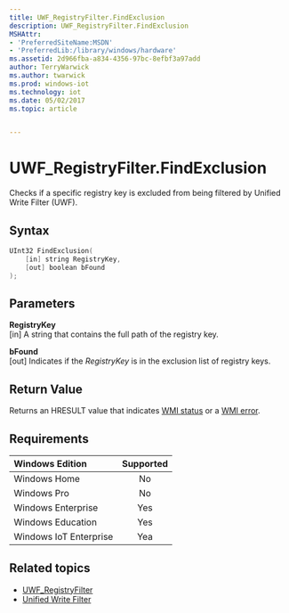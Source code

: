 ```yaml
---
title: UWF_RegistryFilter.FindExclusion
description: UWF_RegistryFilter.FindExclusion
MSHAttr:
- 'PreferredSiteName:MSDN'
- 'PreferredLib:/library/windows/hardware'
ms.assetid: 2d966fba-a834-4356-97bc-8efbf3a97add
author: TerryWarwick
ms.author: twarwick
ms.prod: windows-iot
ms.technology: iot
ms.date: 05/02/2017
ms.topic: article


---
```

# UWF_RegistryFilter.FindExclusion

Checks if a specific registry key is excluded from being filtered by Unified Write Filter (UWF).

## Syntax

```powershell
UInt32 FindExclusion(
    [in] string RegistryKey,
    [out] boolean bFound
);
```

## Parameters

**RegistryKey**</br>\[in\] A string that contains the full path of the registry key.

**bFound**</br>\[out\] Indicates if the *RegistryKey* is in the exclusion list of registry keys.

## Return Value

Returns an HRESULT value that indicates [WMI status](/windows/win32/wmisdk/wmi-non-error-constants) or a [WMI error](/windows/win32/wmisdk/wmi-error-constants).

## Requirements

| Windows Edition        | Supported |
|:-----------------------|:---------:|
| Windows Home           | No        |
| Windows Pro            | No        |
| Windows Enterprise     | Yes       |
| Windows Education      | Yes       |
| Windows IoT Enterprise | Yea       |

## Related topics

- [UWF_RegistryFilter](uwf-registryfilter.md)
- [Unified Write Filter](unified-write-filter.md)
